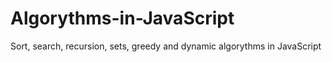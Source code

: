 # Algorythms-in-JavaScript
Sort, search, recursion, sets, greedy and dynamic algorythms in JavaScript
